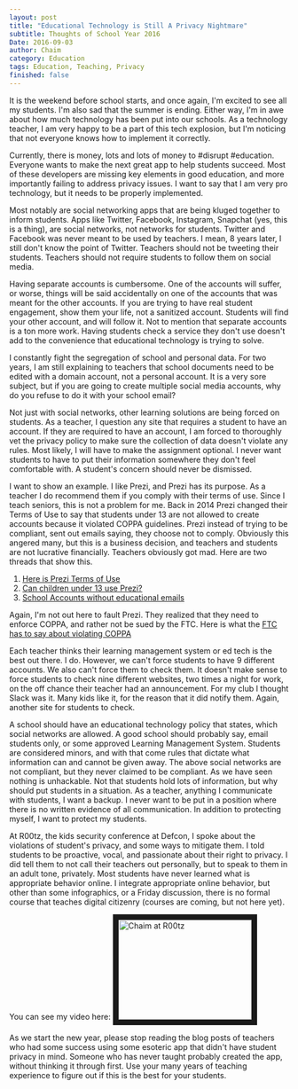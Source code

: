 ```yaml
---
layout: post
title: "Educational Technology is Still A Privacy Nightmare"
subtitle: Thoughts of School Year 2016
Date: 2016-09-03
author: Chaim
category: Education
tags: Education, Teaching, Privacy 
finished: false
---
```



It is the weekend before school starts, and once again, I'm excited to see all my students. I'm also sad that the summer is ending. Either way, I'm in awe about how much technology has been put into our schools. As a technology teacher, I am very happy to be a part of this tech explosion, but I'm noticing that not everyone knows how to implement it correctly. 

Currently, there is money, lots and lots of money to #disrupt #education. Everyone wants to make the next great app to help students succeed. Most of these developers are missing key elements in good education, and more importantly failing to address privacy issues. I want to say that I am very pro technology, but it needs to be properly implemented.

Most notably are social networking apps that are being kluged together to inform students. Apps like Twitter, Facebook, Instagram, Snapchat (yes, this is a thing), are social networks, not networks for students. Twitter and Facebook was never meant to be used by teachers. I mean, 8 years later, I still don't know the point of Twitter. Teachers should not be tweeting their students. Teachers should not require students to follow them on social media. 

Having separate accounts is cumbersome. One of the accounts will suffer, or worse, things will be said accidentally on one of the accounts that was meant for the other accounts. If you are trying to have real student engagement, show them your life, not a sanitized account. Students will find your other account, and will follow it. Not to mention that separate accounts is a ton more work. Having students check a service they don't use doesn't add to the convenience that educational technology is trying to solve. 

I constantly fight the segregation of school and personal data. For two years, I am still explaining to teachers that school documents need to be edited with a domain account, not a personal account. It is a very sore subject, but if you are going to create multiple social media accounts, why do you refuse to do it with your school email?

Not just with social networks, other learning solutions are being forced on students. As a teacher, I question any site that requires a student to have an account. If they are required to have an account, I am forced to thoroughly vet the privacy policy to make sure the collection of data doesn't violate any rules. Most likely, I will have to make the assignment optional. I never want students to have to put their information somewhere they don't feel comfortable with. A student's concern should never be dismissed. 

I want to show an example. I like Prezi, and Prezi has its purpose. As a teacher I do recommend them if you comply with their terms of use. Since I teach seniors, this is not a problem for me. Back in 2014 Prezi changed their Terms of Use to say that students under 13 are not allowed to create accounts because it violated COPPA guidelines. Prezi instead of trying to be compliant, sent out emails saying, they choose not to comply. Obviously this angered many, but this is a business decision, and teachers and students are not lucrative financially. Teachers obviously got mad. Here are two threads that show this.

1. [Here is Prezi Terms of Use](https://prezi.com/terms-of-use/)
2. [Can children under 13 use Prezi?](https://getsatisfaction.com/prezi/topics/edu_age_restriction)
3. [School Accounts without educational emails](https://getsatisfaction.com/prezi/topics/school_accounts_without_edu?topic-reply-list%5Bsettings%5D%5Bfilter_by%5D=all&topic-reply-list%5Bsettings%5D%5Breply_id%5D=14197699#reply_14197699)

Again, I'm not out here to fault Prezi. They realized that they need to enforce COPPA, and rather not be sued by the FTC. Here is what the [FTC has to say about violating COPPA](https://www.ftc.gov/news-events/blogs/business-blog/2015/12/coppa-when-persistence-doesnt-pay)


Each teacher thinks their learning management system or ed tech is the best out there. I do. However, we can't force students to have 9 different accounts. We also can't force them to check them. It doesn't make sense to force students to check nine different websites, two times a night for work, on the off chance their teacher had an announcement.  For my club I thought Slack was it. Many kids like it, for the reason that it did notify them. Again, another site for students to check.

A school should have an educational technology policy that states, which social networks are allowed. A good school should probably say, email students only, or some approved Learning Management System. Students are considered minors, and with that come rules that dictate what information can and cannot be given away. The above social networks are not compliant, but they never claimed to be compliant. As we have seen nothing is unhackable. Not that students hold lots of information, but why should put students in a situation. As a teacher, anything I communicate with students, I want a backup. I never want to be put in a position where there is no written evidence of all communication. In addition to protecting myself, I want to protect my students. 
         
At R00tz, the kids security conference at Defcon, I spoke about the violations of student's privacy, and some ways to mitigate them. I told students to be proactive, vocal, and passionate about their right to privacy. I did tell them to not call their teachers out personally, but to speak to them in an adult tone, privately. Most students have never learned what is appropriate behavior online. I integrate appropriate online behavior, but other than some infographics, or a Friday discussion, there is no formal course that teaches digital citizenry (courses are coming, but not here yet).

You can see my video here:
<a href="http://www.youtube.com/watch?feature=player_embedded&v=myKoIsQyrYs
" target="_blank"><img src="http://img.youtube.com/vi/myKoIsQyrYs/0.jpg" 
alt="Chaim at R00tz" width="240" height="180" border="10" /></a>

As we start the new year, please stop reading the blog posts of teachers who had some success using some esoteric app that didn't have student privacy in mind. Someone who has never taught probably created the app, without thinking it through first. Use your many years of teaching experience to figure out if this is the best for your students. 







